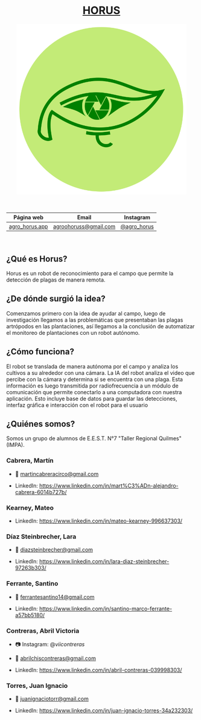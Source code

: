<div align="center">
    
# [HORUS](https://linktr.ee/agro_horus)

<img src="/horus_documentacion/horus_logo/LoGO.png" height="450" width="450" />

&nbsp;

| Página web | Email | Instagram |
|------------|-------|-----------|
|[agro_horus.app](horus-pagina-web.vercel.app)|agroohoruss@gmail.com|[@agro_horus](https://www.instagram.com/agro_horus/)|

&nbsp;

</div>

## ¿Qué es Horus?
Horus es un robot de reconocimiento para el campo que permite la detección de plagas de manera remota.

## ¿De dónde surgió la idea?

Comenzamos primero con la idea de ayudar al campo, luego de investigación llegamos a las problemáticas que presentaban las plagas artrópodos en las plantaciones, así llegamos a la conclusión de automatizar el monitoreo de plantaciones con un robot autónomo.

## ¿Cómo funciona?
El robot se translada de manera autónoma por el campo y analiza los cultivos a su alrededor con una cámara. La IA del robot analiza el video que percibe con la cámara y determina si se encuentra con una plaga. Esta información es luego transmitida por radiofrecuencia a un módulo de comunicación que permite conectarlo a una computadora con nuestra aplicación. Esto incluye base de datos para guardar las detecciones, interfaz gráfica e interacción con el robot para el usuario

## ¿Quiénes somos?

Somos un grupo de alumnos de E.E.S.T. N°7 "Taller Regional Quilmes" (IMPA).

### Cabrera, Martín

* 📧 martincabreracirco@gmail.com

* LinkedIn: https://www.linkedin.com/in/mart%C3%ADn-alejandro-cabrera-6014b727b/

### Kearney, Mateo

* LinkedIn: https://www.linkedin.com/in/mateo-kearney-996637303/

### Díaz Steinbrecher, Lara

* 📧 diazsteinbrecher@gmail.com

* LinkedIn: https://www.linkedin.com/in/lara-diaz-steinbrecher-97263b303/

### Ferrante, Santino

* 📧 ferrantesantino14@gmail.com
  
* LinkedIn: https://www.linkedin.com/in/santino-marco-ferrante-a57bb5180/

### Contreras, Abril Victoria

* 📷 Instagram: @_viicontreras_

* 📧 abrilchiscontreras@gmail.com

* LinkedIn: https://www.linkedin.com/in/abril-contreras-039998303/

### Torres, Juan Ignacio

* 📧 juanignaciotorr@gmail.com

* LinkedIn: https://www.linkedin.com/in/juan-ignacio-torres-34a232303/